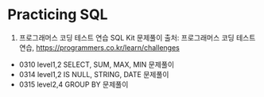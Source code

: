 # Practicing SQL

1. 프로그래머스 코딩 테스트 연습 SQL Kit 문제풀이
출처: 프로그래머스 코딩 테스트 연습, https://programmers.co.kr/learn/challenges

- 0310 level1,2 SELECT, SUM, MAX, MIN 문제풀이
- 0314 level1,2 IS NULL, STRING, DATE 문제풀이
- 0315 level2,4 GROUP BY 문제풀이
